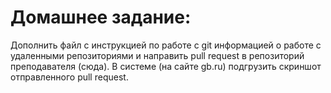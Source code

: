 # Домашнее задание:
Дополнить файл с инструкцией по работе с git информацией о работе с удаленными репозиториями и направить pull request в репозиторий преподавателя (сюда).
В системе (на сайте gb.ru) подгрузить скриншот отправленного pull request.
